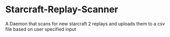 # Starcraft-Replay-Scanner
A Daemon that scans for new starcraft 2 replays and uploads them to a csv file based on user specified input
